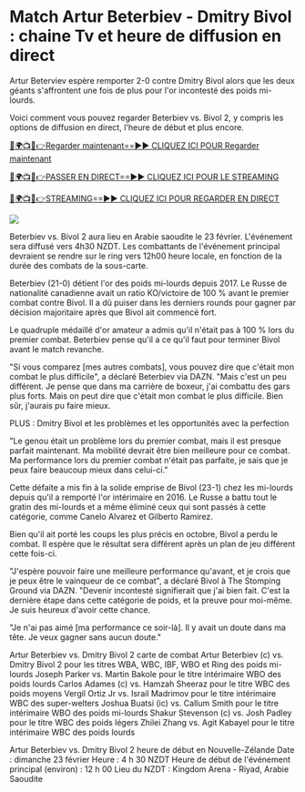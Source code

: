 # Match Artur Beterbiev - Dmitry Bivol : chaine Tv et heure de diffusion en direct #

Artur Beterviev espère remporter 2-0 contre Dmitry Bivol alors que les deux géants s'affrontent une fois de plus pour l'or incontesté des poids mi-lourds.

Voici comment vous pouvez regarder Beterbiev vs. Bivol 2, y compris les options de diffusion en direct, l'heure de début et plus encore.

[🔴🌍📺📱👉Regarder maintenant==►► CLIQUEZ ICI POUR Regarder maintenant](https://t.co/ek0bR5EwtU)

[🔴🌍📺📱👉PASSER EN DIRECT==►► CLIQUEZ ICI POUR LE STREAMING](https://t.co/ek0bR5EwtU)

[🔴🌍📺📱👉STREAMING==►► CLIQUEZ ICI POUR REGARDER EN DIRECT](https://t.co/ek0bR5EwtU)

<a href="https://t.co/ek0bR5EwtU" rel="nofollow" data-target="animated-image.originalLink"><img src="https://camo.githubusercontent.com/1be82823e85778f8a57db5ea2a2e46822e8721e5be32dc31a466a7df3bb16d49/68747470733a2f2f636c6173736963616c7363686f6f6c6f6662616c6c65746c692e636f6d2f6e686b2f72676273727465672e676966" data-canonical-src="https://classicalschoolofballetli.com/nhk/rgbsrteg.gif" style="max-width: 100%; display: inline-block;" data-target="animated-image.originalImage"></a>

Beterbiev vs. Bivol 2 aura lieu en Arabie saoudite le 23 février. L'événement sera diffusé vers 4h30 NZDT. Les combattants de l'événement principal devraient se rendre sur le ring vers 12h00 heure locale, en fonction de la durée des combats de la sous-carte.

Beterbiev (21-0) détient l'or des poids mi-lourds depuis 2017. Le Russe de nationalité canadienne avait un ratio KO/victoire de 100 % avant le premier combat contre Bivol. Il a dû puiser dans les derniers rounds pour gagner par décision majoritaire après que Bivol ait commencé fort.

Le quadruple médaillé d'or amateur a admis qu'il n'était pas à 100 % lors du premier combat. Beterbiev pense qu'il a ce qu'il faut pour terminer Bivol avant le match revanche.

"Si vous comparez [mes autres combats], vous pouvez dire que c'était mon combat le plus difficile", a déclaré Beterbiev via DAZN. "Mais c'est un peu différent. Je pense que dans ma carrière de boxeur, j'ai combattu des gars plus forts. Mais on peut dire que c'était mon combat le plus difficile. Bien sûr, j'aurais pu faire mieux.

PLUS : Dmitry Bivol et les problèmes et les opportunités avec la perfection

"Le genou était un problème lors du premier combat, mais il est presque parfait maintenant. Ma mobilité devrait être bien meilleure pour ce combat. Ma performance lors du premier combat n'était pas parfaite, je sais que je peux faire beaucoup mieux dans celui-ci."

Cette défaite a mis fin à la solide emprise de Bivol (23-1) chez les mi-lourds depuis qu'il a remporté l'or intérimaire en 2016. Le Russe a battu tout le gratin des mi-lourds et a même éliminé ceux qui sont passés à cette catégorie, comme Canelo Alvarez et Gilberto Ramirez.

Bien qu'il ait porté les coups les plus précis en octobre, Bivol a perdu le combat. Il espère que le résultat sera différent après un plan de jeu différent cette fois-ci.

"J'espère pouvoir faire une meilleure performance qu'avant, et je crois que je peux être le vainqueur de ce combat", a déclaré Bivol à The Stomping Ground via DAZN. "Devenir incontesté signifierait que j'ai bien fait. C'est la dernière étape dans cette catégorie de poids, et la preuve pour moi-même. Je suis heureux d'avoir cette chance.

"Je n'ai pas aimé [ma performance ce soir-là]. Il y avait un doute dans ma tête. Je veux gagner sans aucun doute."

Artur Beterbiev vs. Dmitry Bivol 2 carte de combat Artur Beterbiev (c) vs. Dmitry Bivol 2 pour les titres WBA, WBC, IBF, WBO et Ring des poids mi-lourds Joseph Parker vs. Martin Bakole pour le titre intérimaire WBO des poids lourds Carlos Adames (c) vs. Hamzah Sheeraz pour le titre WBC des poids moyens Vergil Ortiz Jr vs. Israil Madrimov pour le titre intérimaire WBC des super-welters Joshua Buatsi (ic) vs. Callum Smith pour le titre intérimaire WBO des poids mi-lourds Shakur Stevenson (c) vs. Josh Padley pour le titre WBC des poids légers Zhilei Zhang vs. Agit Kabayel pour le titre intérimaire WBC des poids lourds

Artur Beterbiev vs. Dmitry Bivol 2 heure de début en Nouvelle-Zélande Date : dimanche 23 février Heure : 4 h 30 NZDT Heure de début de l'événement principal (environ) : 12 h 00 Lieu du NZDT : Kingdom Arena - Riyad, Arabie Saoudite
